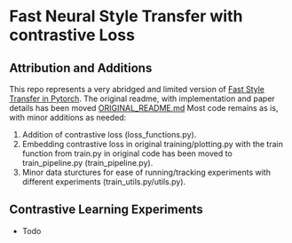 # Fast Neural Style Transfer with contrastive Loss


## Attribution and Additions
This repo represents a very abridged and limited version of [Fast Style Transfer in Pytorch](https://github.com/rrmina/fast-neural-style-pytorch). The original readme, with implementation and paper details has been moved [ORIGINAL_README.md](https://github.com/sunny1401/Fast-neural-style-transfer-with-contrastive-loss/blob/master/ORIGINAL_README.md) Most code remains as is, with minor additions as needed:

1. Addition of contrastive loss (loss_functions.py).
2. Embedding contrastive loss in original training/plotting.py with the train function from train.py in original code has been moved to train_pipeline.py (train_pipeline.py).
3. Minor data sturctures for ease of running/tracking experiments with different experiments (train_utils.py/utils.py).

## Contrastive Learning Experiments
 - Todo
